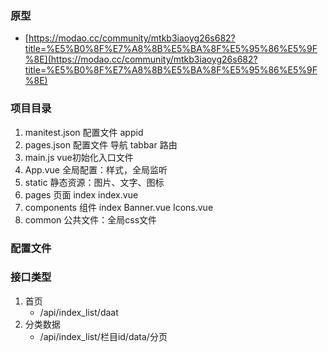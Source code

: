 ### 原型
- [https://modao.cc/community/mtkb3iaoyg26s682?title=%E5%B0%8F%E7%A8%8B%E5%BA%8F%E5%95%86%E5%9F%8E](https://modao.cc/community/mtkb3iaoyg26s682?title=%E5%B0%8F%E7%A8%8B%E5%BA%8F%E5%95%86%E5%9F%8E)
### 项目目录
1. manitest.json  	配置文件 appid
2. pages.json 		配置文件 导航 tabbar 路由
3. main.js  		vue初始化入口文件
4. App.vue  		全局配置：样式，全局监听
5. static 			静态资源：图片、文字、图标
6. pages       		页面
	index
		index.vue
7. components   	组件
	index
		Banner.vue
		Icons.vue
8. common			公共文件：全局css文件

### 配置文件

### 接口类型
1. 首页
	- /api/index_list/daat
2. 分类数据
	- /api/index_list/栏目id/data/分页 
